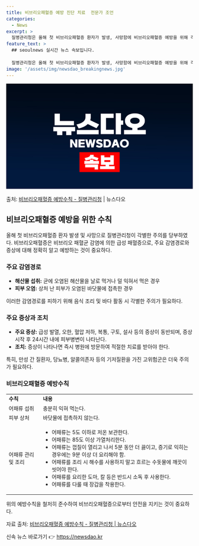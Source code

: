 ```yaml
---
title: 비브리오패혈증 예방 진단 치료  전문가 조언
categories:
  - News
excerpt: >
  질병관리청은 올해 첫 비브리오패혈증 환자가 발생, 사망함에 비브리오패혈증 예방을 위해 각별한 주의를 당부했다…
feature_text: >
  ## seoulnews 실시간 뉴스 속보입니다.

  질병관리청은 올해 첫 비브리오패혈증 환자가 발생, 사망함에 비브리오패혈증 예방을 위해 각별한 주의를 당부했다…
image: '/assets/img/newsdao_breakingnews.jpg'
---
```


![뉴스다오 속보](/assets/img/newsdao_breakingnews.jpg)

<p>출처: <a href="https://newsdao.kr/3916" rel="dofollow">비브리오패혈증 예방수칙 - 질병관리청</a> | 뉴스다오</p>

<h2 data-ke-size="size26">비브리오패혈증 예방을 위한 수칙</h2>

<p data-ke-size="size16">올해 첫 비브리오패혈증 환자 발생 및 사망으로 질병관리청이 각별한 주의를 당부하였다. 비브리오패혈증은 비브리오 패혈균 감염에 의한 급성 패혈증으로, 주요 감염경로와 증상에 대해 정확히 알고 예방하는 것이 중요하다.</p>

<h3>주요 감염경로</h3>
<ul>
    <li><b>해산물 섭취:</b> 균에 오염된 해산물을 날로 먹거나 덜 익혀서 먹은 경우</li>
    <li><b>피부 오염:</b> 상처 난 피부가 오염된 바닷물에 접촉한 경우</li>
</ul>
<p data-ke-size="size16">이러한 감염경로를 피하기 위해 음식 조리 및 바다 활동 시 각별한 주의가 필요하다.</p>

<h3>주요 증상과 조치</h3>
<ul>
    <li><b>주요 증상:</b> 급성 발열, 오한, 혈압 저하, 복통, 구토, 설사 등의 증상이 동반되며, 증상 시작 후 24시간 내에 피부병변이 나타난다.</li>
    <li><b>조치:</b> 증상이 나타나면 즉시 병원에 방문하여 적절한 치료를 받아야 한다.</li>
</ul>
<p data-ke-size="size16">특히, 만성 간 질환자, 당뇨병, 알콜의존자 등의 기저질환을 가진 고위험군은 더욱 주의가 필요하다.</p>

<h3>비브리오패혈증 예방수칙</h3>
<table>
    <tr>
        <td><b>수칙</b></td>
        <td><b>내용</b></td>
    </tr>
    <tr>
        <td>어패류 섭취</td>
        <td>충분히 익혀 먹는다.</td>
    </tr>
    <tr>
        <td>피부 상처</td>
        <td>바닷물에 접촉하지 않는다.</td>
    </tr>
    <tr>
        <td>어패류 관리 및 조리</td>
        <td>
            <ul>
                <li>어패류는 5도 이하로 저온 보관한다.</li>
                <li>어패류는 85도 이상 가열처리한다.</li>
                <li>어패류는 껍질이 열리고 나서 5분 동안 더 끓이고, 증기로 익히는 경우에는 9분 이상 더 요리해야 함.</li>
                <li>어패류를 조리 시 해수를 사용하지 말고 흐르는 수돗물에 깨끗이 씻어야 한다.</li>
                <li>어패류를 요리한 도마, 칼 등은 반드시 소독 후 사용한다.</li>
                <li>어패류를 다룰 때 장갑을 착용한다.</li>
            </ul>
        </td>
    </tr>
</table>
<p data-ke-size="size16">위의 예방수칙을 철저히 준수하여 비브리오패혈증으로부터 안전을 지키는 것이 중요하다.</p>

<p data-ke-size="size16">자료 출처: <a href="https://newsdao.kr/3916">비브리오패혈증 예방수칙 - 질병관리청 | 뉴스다오</a></p> 

신속 뉴스 바로가기 👉 <a href="https://newsdao.kr" rel="dofollow">https://newsdao.kr</a>


